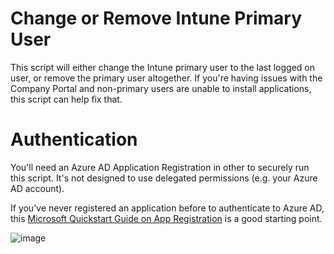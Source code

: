 # Change or Remove Intune Primary User
This script will either change the Intune primary user to the last logged on user, or remove the primary user altogether. If you're having issues with the Company Portal and non-primary users are unable to install applications, this script can help fix that.

# Authentication
You'll need an Azure AD Application Registration in other to securely run this script. It's not designed to use delegated permissions (e.g. your Azure AD account).

If you've never registered an application before to authenticate to Azure AD, this [Microsoft Quickstart Guide on App Registration](https://learn.microsoft.com/en-us/azure/active-directory/develop/quickstart-register-app) is a good starting point. 

![image](https://user-images.githubusercontent.com/53497092/235554545-a66fd398-63b2-4352-98db-56ec8afc4e24.png)

